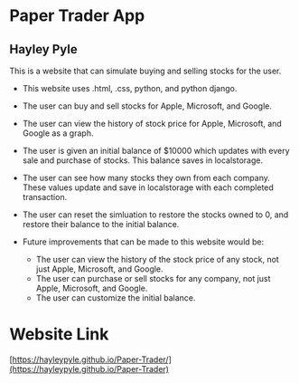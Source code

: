 # Paper Trader App

## Hayley Pyle

This is a website that can simulate buying and selling stocks for the user. 
- This website uses .html, .css, python, and python django.
- The user can buy and sell stocks for Apple, Microsoft, and Google.
- The user can view the history of stock price for Apple, Microsoft, and Google as a graph.
- The user is given an initial balance of $10000 which updates with every sale and purchase of stocks. This balance saves in localstorage.
- The user can see how many stocks they own from each company. These values update and save in localstorage with each completed transaction.
- The user can reset the simluation to restore the stocks owned to 0, and restore their balance to the initial balance.

  
- Future improvements that can be made to this website would be:
    - The user can view the history of the stock price of any stock, not just Apple, Microsoft, and Google.
    - The user can purchase or sell stocks for any company, not just Apple, Microsoft, and Google.
    - The user can customize the initial balance.

# Website Link
[https://hayleypyle.github.io/Paper-Trader/](https://hayleypyle.github.io/Paper-Trader)
